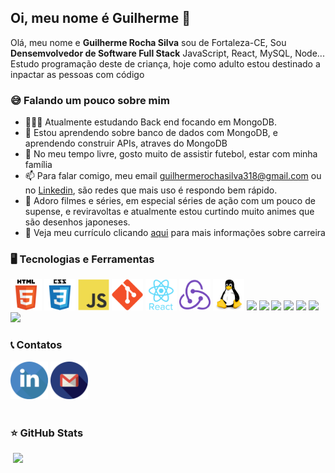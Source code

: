 <h2>Oi, meu nome é Guilherme 👋</h2>
<p>Olá, meu nome e <b>Guilherme Rocha Silva</b> sou de Fortaleza-CE, Sou <b>Densemvolvedor de Software Full Stack</b> JavaScript, React, MySQL, Node... Estudo programação deste de criança, hoje como adulto estou destinado a inpactar as pessoas com código </p>

<div>
  <h3>😅 Falando um pouco sobre mim</h3>
  <ul>
    <li>👨🏽‍💻 Atualmente estudando Back end focando em MongoDB.</li>
    <li>🌱 Estou aprendendo sobre banco de dados com MongoDB, e aprendendo construir APIs, atraves do MongoDB</li>
    <li>🤔 No meu tempo livre, gosto muito de assistir futebol, estar com minha família</li>
    <li>📫 Para falar comigo, meu email <a href="https://mail.google.com/mail/u/0/#inbox?compose=CllgCJZbjGbwzzGtRZJHFqmkgxZrnRGxvBlfphXfWvQGPmWPCrGRthcFnpptfLZsMfmJqdRWGCg" target="_blank">guilhermerochasilva318@gmail.com</a> ou no <a href="https://www.linkedin.com/in/guilhermerocha318/" target="_blank">Linkedin</a>, são redes que mais uso é respondo bem rápido.</li>
    <li>💬 Adoro filmes e séries, em especial séries de ação com um pouco de supense, e reviravoltas e atualmente estou curtindo muito animes que são desenhos japoneses.</li>
    <li>📖 Veja meu currículo clicando <a href='https://drive.google.com/file/d/1E01Zphd6l4YeeWrKu0AIPPXlAc9G-YJC/view?usp=sharing' target="blank">aqui</a> para mais informações sobre carreira</li>
  </ul>
</div>

<h3>🖥️ Tecnologias e Ferramentas</h3>

<div>
  <img src="https://raw.githubusercontent.com/devicons/devicon/master/icons/html5/html5-original-wordmark.svg" alt="HTML" width="50px" left='10px'/>
  <img src="https://raw.githubusercontent.com/devicons/devicon/master/icons/css3/css3-original-wordmark.svg" alt="CSS" width="50px" left='10px'/>
  <img src="https://raw.githubusercontent.com/devicons/devicon/master/icons/javascript/javascript-original.svg" alt="JavaSript" width="50px" left='10px'/>
  <img src='https://raw.githubusercontent.com/devicons/devicon/master/icons/git/git-original.svg' alt='git' width='50px' left='10px'/>
  <img src='https://raw.githubusercontent.com/devicons/devicon/master/icons/react/react-original-wordmark.svg' width='50px' left='10px'/>
  <img src='https://raw.githubusercontent.com/devicons/devicon/master/icons/redux/redux-original.svg' width='50px' left='10px'>
  <img src='https://raw.githubusercontent.com/devicons/devicon/master/icons/linux/linux-original.svg' width='50px' left='10px'/>
  <img src='https://img.icons8.com/color/344/typescript.png' width='50px' left='10px'/>
  <img src='https://www.mysql.com/common/logos/logo-mysql-170x115.png' width='50px' left='10px'/>
  <img src='https://img.icons8.com/color/344/nodejs.png' width='50px' left='10px'/>
  <img src='https://camo.githubusercontent.com/240d9f9177236e5fd117a33e31e5b77b5fece5f03410fe10f5c7835937fb3506/68747470733a2f2f63646e2e6a7364656c6976722e6e65742f67682f64657669636f6e732f64657669636f6e2f69636f6e732f646f636b65722f646f636b65722d706c61696e2d776f72646d61726b2e737667' width='50px' left='10px'/>
  <img src='https://camo.githubusercontent.com/e283cab049c866f174e0892a3a622fea361338a0e898dcb1d5bd366c61ff80b8/68747470733a2f2f63646e2e6a7364656c6976722e6e65742f67682f64657669636f6e732f64657669636f6e2f69636f6e732f6865726f6b752f6865726f6b752d706c61696e2d776f72646d61726b2e737667' width='50px' left='10px'/>
  <img src='https://camo.githubusercontent.com/40756575fc2fd74b1883ea0cc5c2a49aa7048ab58286f43a121109d69a9ea160/68747470733a2f2f63646e2e6a7364656c6976722e6e65742f67682f64657669636f6e732f64657669636f6e2f69636f6e732f657870726573732f657870726573732d6f726967696e616c2e737667' width='50px' left='10px'/>
  <img src='https://camo.githubusercontent.com/7c2f6c198780a56de18afde538d2856e4e197ef4df3aa77c6dd1799b01289959/68747470733a2f2f63646e2e6a7364656c6976722e6e65742f67682f64657669636f6e732f64657669636f6e2f69636f6e732f6d6f6e676f64622f6d6f6e676f64622d706c61696e2d776f72646d61726b2e737667' width='50px'/>
<div>


<h3>📞 Contatos</h3>
  
<div>
  <a href="https://www.linkedin.com/in/guilherme-rocha-ba705421a/" target="_blank" width='100px'><img src="https://github.com/GabrielCoruja/GabrielCoruja/raw/master/images/linkedin.png" target="_blank" width='60px'></a>
  <a href="https://mail.google.com/mail/u/0/#inbox?compose=CllgCJZbjGbwzzGtRZJHFqmkgxZrnRGxvBlfphXfWvQGPmWPCrGRthcFnpptfLZsMfmJqdRWGCg"><img src="https://github.com/GabrielCoruja/GabrielCoruja/raw/master/images/gmail.png" target="_blank" width='60px'></a>
</div>

<br>
 
<h3>⭐ GitHub Stats</h3>
<div>
  <img src="https://github-readme-stats.vercel.app/api?username=Guilhermerocha1&show_icons=true&theme=dracula" alt="" height="150em" />
  <img src="https://github-readme-stats.vercel.app/api/top-langs/?username=Guilhermerocha1&layout=compact&langs_count=7&theme=dracula" height="150em"/>
</div>

